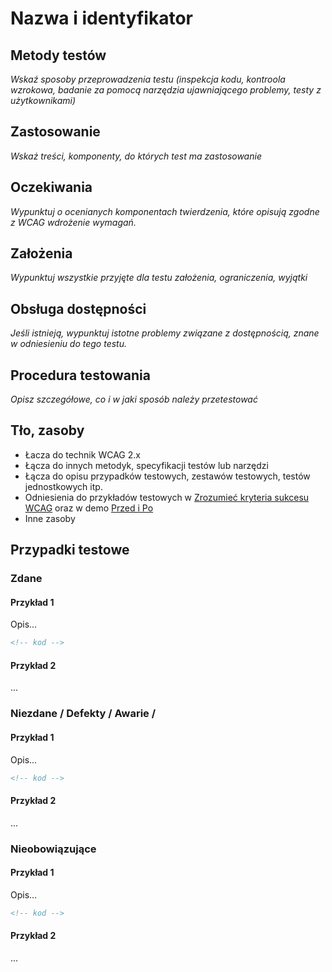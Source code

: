 # Nazwa i identyfikator

## Metody testów
*Wskaź sposoby przeprowadzenia testu (inspekcja kodu, kontroola wzrokowa, badanie za pomocą narzędzia ujawniającego problemy, testy z użytkownikami)*

## Zastosowanie

*Wskaż treści, komponenty, do których test ma zastosowanie*

## Oczekiwania

*Wypunktuj o ocenianych komponentach twierdzenia, które opisują zgodne z WCAG wdrożenie wymagań.*

## Założenia

*Wypunktuj wszystkie przyjęte dla testu założenia, ograniczenia, wyjątki*

## Obsługa dostępności

*Jeśli istnieją, wypunktuj istotne problemy związane z dostępnością, znane w odniesieniu do tego testu.*

## Procedura testowania

*Opisz szczegółowe, co i w jaki sposób należy przetestować*

## Tło, zasoby

- Łacza do technik WCAG 2.x
- Łącza do innych metodyk, specyfikacji testów lub narzędzi
- Łącza do opisu przypadków testowych, zestawów testowych, testów jednostkowych itp.
- Odniesienia do przykładów testowych w [Zrozumieć kryteria sukcesu WCAG]() oraz w demo [Przed i Po]() 
- Inne zasoby

## Przypadki testowe

### Zdane

#### Przykład 1

Opis...

```html
<!-- kod -->
```

#### Przykład 2

...

### Niezdane / Defekty / Awarie / 

#### Przykład 1

Opis...

```html
<!-- kod -->
```

#### Przykład 2

...

###  Nieobowiązujące

#### Przykład 1

Opis...

```html
<!-- kod -->
```

#### Przykład 2

...
